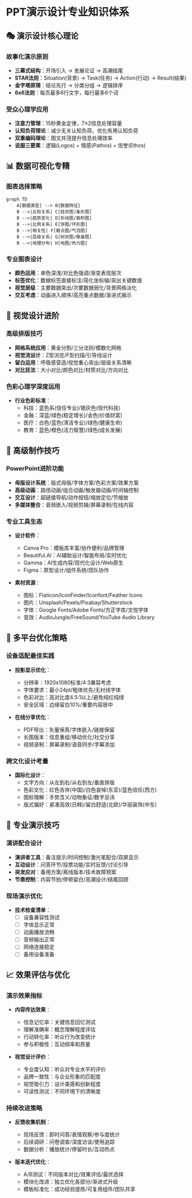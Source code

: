 # PPT演示设计专业知识体系

## 🎭 演示设计核心理论

### 故事化演示原则
- **三幕式结构**：开场引入 → 发展论证 → 高潮结尾
- **STAR法则**：Situation(背景) → Task(任务) → Action(行动) → Result(结果)
- **金字塔原理**：结论先行 → 分类分组 → 逻辑排序
- **6x6法则**：每页最多6行文字，每行最多6个词

### 受众心理学应用
- **注意力管理**：15秒黄金定律，7±2信息处理容量
- **认知负荷理论**：减少无关认知负荷，优化有用认知负荷
- **双重编码理论**：图文并茂提升信息处理效率
- **说服三要素**：逻辑(Logos) + 情感(Pathos) + 信誉(Ethos)

## 📊 数据可视化专精

### 图表选择策略
```mermaid
graph TD
    A[数据类型] --> B{数据特征}
    B -->|比较关系| C[柱状图/条形图]
    B -->|趋势变化| D[折线图/面积图]
    B -->|比例关系| E[饼图/环形图]
    B -->|相关性| F[散点图/气泡图]
    B -->|层级关系| G[树状图/桑基图]
    B -->|地理分布| H[地图/热力图]
```

### 专业图表设计
- **颜色运用**：单色深浅/对比色强调/渐变表现层次
- **标签优化**：数据标签直接标注/简化坐标轴/突出关键数值
- **视觉层级**：主要数据突出/次要数据弱化/背景网格淡化
- **交互考虑**：动画进入顺序/高亮重点数据/渐进式揭示

## 🎨 视觉设计进阶

### 高级排版技巧
- **网格系统应用**：黄金分割/三分法则/模数化网格
- **视觉流设计**：Z型浏览/F型扫描/引导线设计
- **留白运用**：呼吸感营造/视觉重心突出/层级关系清晰
- **对比技法**：大小对比/颜色对比/材质对比/方向对比

### 色彩心理学深度运用
- **行业色彩标准**：
  - 科技：蓝色系(信任专业)/银灰色(现代科技)
  - 金融：深蓝/绿色(稳定增长)/金色(价值财富)
  - 医疗：白色/蓝色(清洁专业)/绿色(健康生命)
  - 教育：蓝色/橙色(活力智慧)/绿色(成长发展)

## 🔧 高级制作技巧

### PowerPoint进阶功能
- **母版设计系统**：版式母版/字体方案/色彩方案/效果方案
- **高级动画**：路径动画/组合动画/触发器动画/时间轴控制
- **交互设计**：超链接导航/动作按钮/缩放定位/节缩放
- **多媒体整合**：音频嵌入/视频剪辑/屏幕录制/在线内容

### 专业工具生态
- **设计软件**：
  - Canva Pro：模板库丰富/协作便利/品牌管理
  - Beautiful.AI：AI辅助设计/智能布局/实时优化
  - Gamma：AI生成内容/现代化设计/Web原生
  - Figma：原型设计/组件系统/团队协作

- **素材资源**：
  - 图标：Flaticon/IconFinder/Iconfont/Feather Icons
  - 图片：Unsplash/Pexels/Pixabay/Shutterstock
  - 字体：Google Fonts/Adobe Fonts/方正字库/文悦字体
  - 音效：AudioJungle/FreeSound/YouTube Audio Library

## 📱 多平台优化策略

### 设备适配最佳实践
- **投影显示优化**：
  - 分辨率：1920x1080标准/4:3兼容考虑
  - 字体要求：最小24pt/粗体优先/无衬线字体
  - 色彩对比：高对比度4.5:1以上/避免纯红纯绿
  - 安全区域：边缘留白10%/重要内容居中

- **在线分享优化**：
  - PDF导出：矢量保真/字体嵌入/链接保留
  - 长图版本：信息重组/移动优化/社交分享
  - 视频录制：屏幕录制/语音同步/字幕添加

### 跨文化设计考量
- **国际化设计**：
  - 文字方向：从左到右/从右到左/垂直排版
  - 色彩文化：红色吉祥(中国)/白色哀悼(东亚)/蓝色信任(西方)
  - 图标理解：手势含义/动物象征/数字忌讳
  - 版式偏好：紧凑高效(日韩)/留白舒适(北欧)/华丽装饰(中东)

## 🎯 专业演示技巧

### 演讲配合设计
- **演讲者工具**：备注提示/时间控制/激光笔配合/双屏显示
- **互动设计**：问答环节/投票功能/实时反馈/讨论引导
- **突发应对**：备用方案/离线版本/技术故障预案
- **节奏控制**：内容节拍/停顿留白/高潮设计/结尾回顾

### 现场演示优化
- **技术检查清单**：
  - [ ] 设备兼容性测试
  - [ ] 字体显示正常
  - [ ] 动画播放流畅
  - [ ] 音频输出正常
  - [ ] 网络连接稳定
  - [ ] 备用设备准备

## 📈 效果评估与优化

### 演示效果指标
- **内容传达效果**：
  - 信息记忆率：关键信息回忆测试
  - 理解准确率：概念理解程度评估
  - 行动转化率：听众行为改变统计
  - 参与积极性：互动频率和质量

- **视觉设计评价**：
  - 专业度认知：听众对专业水平的评价
  - 品牌一致性：与企业形象的匹配度
  - 视觉吸引力：设计美感和创新程度
  - 可读性测试：不同环境下的清晰度

### 持续改进策略
- **反馈收集机制**：
  - 现场反馈：即时问答/表情观察/参与度统计
  - 后续调研：问卷调查/深度访谈/使用追踪
  - 数据分析：播放统计/停留时长/互动热点

- **版本迭代优化**：
  - A/B测试：不同版本对比/效果评估/最优选择
  - 模块化改进：独立优化各部分/渐进式升级
  - 模板标准化：成功经验提炼/可复用组件/团队共享 